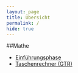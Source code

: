 ```yaml
---
layout: page
title: Übersicht
permalink: /
hide: true
---
```


##Mathe
* [Einführungsphase](einfuehrungsphase)
* [Taschenrechner (GTR)](taschenrechner)
